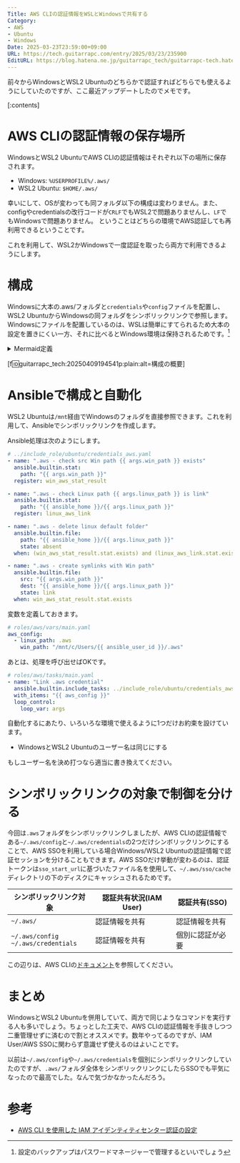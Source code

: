 ```yaml
---
Title: AWS CLIの認証情報をWSLとWindowsで共有する
Category:
- AWS
- Ubuntu
- Windows
Date: 2025-03-23T23:59:00+09:00
URL: https://tech.guitarrapc.com/entry/2025/03/23/235900
EditURL: https://blog.hatena.ne.jp/guitarrapc_tech/guitarrapc-tech.hatenablog.com/atom/entry/6802418398343181449
---
```


前々からWindowsとWSL2 Ubuntuのどちらかで認証すればどちらでも使えるようにしていたのですが、ここ最近アップデートしたのでメモです。

[:contents]

# AWS CLIの認証情報の保存場所

WindowsとWSL2 UbuntuでAWS CLIの認証情報はそれぞれ以下の場所に保存されます。

- Windows: `%USERPROFILE%/.aws/`
- WSL2 Ubuntu: `$HOME/.aws/`

幸いにして、OSが変わっても同フォルダ以下の構成は変わりません。また、configやcredentialsの改行コードが`CRLF`でもWSL2で問題ありませんし、`LF`でもWindowsで問題ありません。
ということはどちらの環境でAWS認証しても再利用できるということです。

これを利用して、WSL2かWindowsで一度認証を取ったら両方で利用できるようにします。

# 構成

Windowsに大本の.aws/フォルダと`credentials`や`config`ファイルを配置し、WSL2 UbuntuからWindowsの同フォルダをシンボリックリンクで参照します。Windowsにファイルを配置しているのは、WSLは簡単にすてられるため大本の設定を置きにくい一方、それに比べるとWindows環境は保持されるためです。[^1]

<details><summary>Mermaid定義</summary>

```mermaid
graph TD
    A[Windows]
    B[WSL2 Ubuntu]
    C([%USERPROFILE%/.aws/])
    D([$HOME/.aws/])
    A ---> C
    B --> D -.シンボリックリンク.->C
```

</details>

[f:id:guitarrapc_tech:20250409194541p:plain:alt=構成の概要]

# Ansibleで構成と自動化

WSL2 Ubuntuは`/mnt`経由でWindowsのフォルダを直接参照できます。これを利用して、Ansibleでシンボリックリンクを作成します。

Ansible処理は次のようにします。

```yaml
# ../include_role/ubuntu/credentials_aws.yaml
- name: ".aws - check src Win path {{ args.win_path }} exists"
  ansible.builtin.stat:
    path: "{{ args.win_path }}"
  register: win_aws_stat_result

- name: ".aws - check Linux path {{ args.linux_path }} is link"
  ansible.builtin.stat:
    path: "{{ ansible_home }}/{{ args.linux_path }}"
  register: linux_aws_link

- name: ".aws - delete linux default folder"
  ansible.builtin.file:
    path: "{{ ansible_home }}/{{ args.linux_path }}"
    state: absent
  when: (win_aws_stat_result.stat.exists) and (linux_aws_link.stat.exists) and (not linux_aws_link.stat.islnk)

- name: ".aws - create symlinks with Win path"
  ansible.builtin.file:
    src: "{{ args.win_path }}"
    dest: "{{ ansible_home }}/{{ args.linux_path }}"
    state: link
  when: win_aws_stat_result.stat.exists
```

変数を定義しておきます。

```yaml
# roles/aws/vars/main.yaml
aws_config:
  - linux_path: .aws
    win_path: "/mnt/c/Users/{{ ansible_user_id }}/.aws"
```

あとは、処理を呼び出せばOKです。

```yaml
# roles/aws/tasks/main.yaml
- name: "Link .aws credential"
  ansible.builtin.include_tasks: ../include_role/ubuntu/credentials_aws.yaml
  with_items: "{{ aws_config }}"
  loop_control:
    loop_var: args
```

自動化するにあたり、いろいろな環境で使えるように1つだけお約束を設けています。

* WindowsとWSL2 Ubuntuのユーザー名は同じにする

もしユーザー名を決め打つなら適当に書き換えてください。

# シンボリックリンクの対象で制御を分ける

今回は`.aws`フォルダをシンボリックリンクしましたが、AWS CLIの認証情報である`~/.aws/config`と`~/.aws/credentials`の2つだけシンボリックリンクにすることで、AWS SSOを利用している場合Windows/WSL2 Ubuntuの認証情報で認証セッションを分けることもできます。AWS SSOだけ挙動が変わるのは、認証トークンは`sso_start_url`に基づいたファイル名を使用して、`~/.aws/sso/cache`ディレクトリの下のディスクにキャッシュされるためです。

| シンボリックリンク対象 | 認証共有状況(IAM User) | 認証共有(SSO)
| --- | --- | --- |
| `~/.aws/` | 認証情報を共有 | 認証情報を共有 |
| `~/.aws/config`<br/>`~/.aws/credentials` | 認証情報を共有 | 個別に認証が必要 |

この辺りは、AWS CLIの[ドキュメント](https://docs.aws.amazon.com/ja_jp/cli/latest/userguide/cli-configure-sso.html)を参照してください。

# まとめ

WindowsとWSL2 Ubuntuを併用していて、両方で同じようなコマンドを実行する人も多いでしょう。ちょっとした工夫で、AWS CLIの認証情報を手抜きしつつ二重管理せずに済むので割とオススメです。数年やってるのですが、IAM User/AWS SSOに関わらず意識せず使えるのはよいことです。

以前は`~/.aws/config`や`~/.aws/credentials`を個別にシンボリックリンクしていたのですが、`.aws/`フォルダ全体をシンボリックリンクにしたらSSOでも平気になったので最高でした。なんで気づかなかったんだろう。

# 参考

- [AWS CLI を使用した IAM アイデンティティセンター認証の設定](https://docs.aws.amazon.com/ja_jp/cli/latest/userguide/cli-configure-sso.html)


[^1]: 設定のバックアップはパスワードマネージャーで管理するといいでしょう

